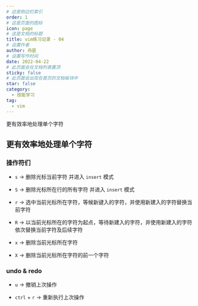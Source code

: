 ```yaml
---
# 这是侧边栏索引
order: 1
# 这是页面的图标
icon: page
# 这是文档的标题
title: vim练习记录 - 04
# 设置作者
author: 舟匪
# 设置写作时间
date: 2022-04-22
# 此页面会在文档列表置顶
sticky: false
# 此页面会出现在首页的文档板块中
star: false
category:
  - 技能学习
tag:
  - vim
---
```


更有效率地处理单个字符

<!-- more -->

## 更有效率地处理单个字符

### 操作符们

- `s` → 删除光标当前字符 并进入 `insert` 模式

- `S` → 删除光标所在行的所有字符 并进入 `insert` 模式

- `r` → 选中当前光标所在字符，等候新键入的字符，并使用新建入的字符替换当前字符

- `R` → 以当前光标所在的字符为起点，等待新建入的字符，并使用新建入的字符依次替换当前字符及后续字符

- `x` → 删除当前光标所在字符

- `X` → 删除当前光标所在字符的前一个字符

### undo & redo

- `u` → 撤销上次操作

- `ctrl` + `r` → 重新执行上次操作
